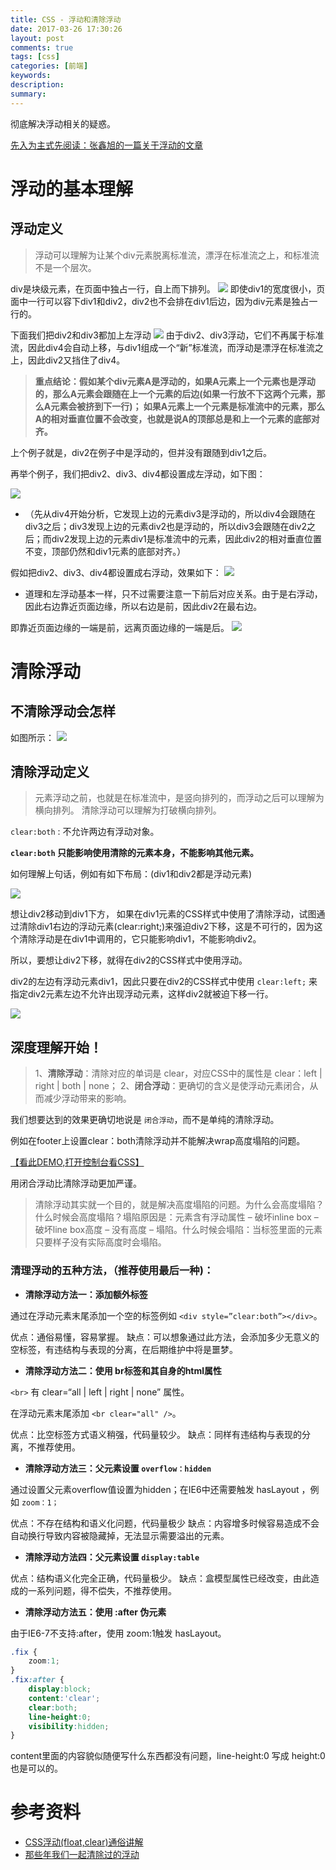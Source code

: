 ```yaml
---
title: CSS - 浮动和清除浮动
date: 2017-03-26 17:30:26
layout: post
comments: true
tags: [css]
categories: [前端]
keywords:
description:
summary: 
---
```


彻底解决浮动相关的疑惑。

<!-- more -->

[先入为主式先阅读：张鑫旭的一篇关于浮动的文章](http://www.zhangxinxu.com/wordpress/2010/01/css-float%E6%B5%AE%E5%8A%A8%E7%9A%84%E6%B7%B1%E5%85%A5%E7%A0%94%E7%A9%B6%E3%80%81%E8%AF%A6%E8%A7%A3%E5%8F%8A%E6%8B%93%E5%B1%95%E4%B8%80/)

# 浮动的基本理解
## 浮动定义
> 浮动可以理解为让某个div元素脱离标准流，漂浮在标准流之上，和标准流不是一个层次。

div是块级元素，在页面中独占一行，自上而下排列。
![](/img/cssFloat/float-1.png)
即使div1的宽度很小，页面中一行可以容下div1和div2，div2也不会排在div1后边，因为div元素是独占一行的。

下面我们把div2和div3都加上左浮动
![](/img/cssFloat/float-2.png)
由于div2、div3浮动，它们不再属于标准流，因此div4会自动上移，与div1组成一个“新”标准流，而浮动是漂浮在标准流之上，因此div2又挡住了div4。

> **重点结论：假如某个div元素A是浮动的，如果A元素上一个元素也是浮动的，那么A元素会跟随在上一个元素的后边(如果一行放不下这两个元素，那么A元素会被挤到下一行)；
如果A元素上一个元素是标准流中的元素，那么A的相对垂直位置不会改变，也就是说A的顶部总是和上一个元素的底部对齐。**

上个例子就是，div2在例子中是浮动的，但并没有跟随到div1之后。

再举个例子，我们把div2、div3、div4都设置成左浮动，如下图：

![](/img/cssFloat/float-3.png)

- （先从div4开始分析，它发现上边的元素div3是浮动的，所以div4会跟随在div3之后；div3发现上边的元素div2也是浮动的，所以div3会跟随在div2之后；而div2发现上边的元素div1是标准流中的元素，因此div2的相对垂直位置不变，顶部仍然和div1元素的底部对齐。）

假如把div2、div3、div4都设置成右浮动，效果如下：
![](/img/cssFloat/float-5.png)
- 道理和左浮动基本一样，只不过需要注意一下前后对应关系。由于是右浮动，因此右边靠近页面边缘，所以右边是前，因此div2在最右边。

即靠近页面边缘的一端是前，远离页面边缘的一端是后。
![](/img/cssFloat/float-4.jpg)


# 清除浮动
## 不清除浮动会怎样
如图所示：
![](/img/cssFloat/float-8.jpg)

## 清除浮动定义
> 元素浮动之前，也就是在标准流中，是竖向排列的，而浮动之后可以理解为横向排列。
清除浮动可以理解为打破横向排列。

`clear:both`  :  不允许两边有浮动对象。

**`clear:both` 只能影响使用清除的元素本身，不能影响其他元素。**

如何理解上句话，例如有如下布局：(div1和div2都是浮动元素)

![](/img/cssFloat/float-9.png)

想让div2移动到div1下方，
如果在div1元素的CSS样式中使用了清除浮动，试图通过清除div1右边的浮动元素(clear:right;)来强迫div2下移，这是不可行的，因为这个清除浮动是在div1中调用的，它只能影响div1，不能影响div2。

所以，要想让div2下移，就得在div2的CSS样式中使用浮动。

div2的左边有浮动元素div1，因此只要在div2的CSS样式中使用 `clear:left;` 来指定div2元素左边不允许出现浮动元素，这样div2就被迫下移一行。

![](/img/cssFloat/float-10.png)

## 深度理解开始！

> 1、**清除浮动**：清除对应的单词是 clear，对应CSS中的属性是 clear：left | right | both | none；
2、**闭合浮动**：更确切的含义是使浮动元素闭合，从而减少浮动带来的影响。

我们想要达到的效果更确切地说是 `闭合浮动`，而不是单纯的清除浮动。

例如在footer上设置clear：both清除浮动并不能解决wrap高度塌陷的问题。

[【看此DEMO,打开控制台看CSS】](http://www.iyunlu.com/demo/enclosing-float-and-clearing-float/index.html)

用闭合浮动比清除浮动更加严谨。

> 清除浮动其实就一个目的，就是解决高度塌陷的问题。为什么会高度塌陷？什么时候会高度塌陷？塌陷原因是：元素含有浮动属性 – 破坏inline box – 破坏line box高度 – 没有高度 – 塌陷。什么时候会塌陷：当标签里面的元素只要样子没有实际高度时会塌陷。

### 清理浮动的五种方法，（推荐使用最后一种)：

- **清除浮动方法一：添加额外标签**

通过在浮动元素末尾添加一个空的标签例如 `<div style=”clear:both”></div>`。

优点：通俗易懂，容易掌握。
缺点：可以想象通过此方法，会添加多少无意义的空标签，有违结构与表现的分离，在后期维护中将是噩梦。

- **清除浮动方法二：使用 br标签和其自身的html属性**

`<br>` 有 clear=“all | left | right | none” 属性。

在浮动元素末尾添加 `<br clear="all" />`。

优点：比空标签方式语义稍强，代码量较少。
缺点：同样有违结构与表现的分离，不推荐使用。

- **清除浮动方法三：父元素设置 `overflow：hidden`**

通过设置父元素overflow值设置为hidden；在IE6中还需要触发 hasLayout ，例如 `zoom：1；`

优点：不存在结构和语义化问题，代码量极少
缺点：内容增多时候容易造成不会自动换行导致内容被隐藏掉，无法显示需要溢出的元素。

- **清除浮动方法四：父元素设置 `display:table`**

优点：结构语义化完全正确，代码量极少。
缺点：盒模型属性已经改变，由此造成的一系列问题，得不偿失，不推荐使用。

- **清除浮动方法五：使用 :after 伪元素**

由于IE6-7不支持:after，使用 zoom:1触发 hasLayout。

```CSS
.fix {
    zoom:1;
}
.fix:after {
    display:block; 
    content:'clear'; 
    clear:both; 
    line-height:0; 
    visibility:hidden;
}
```

content里面的内容貌似随便写什么东西都没有问题，line-height:0 写成 height:0 也是可以的。

# 参考资料
- [CSS浮动(float,clear)通俗讲解](http://www.cnblogs.com/iyangyuan/archive/2013/03/27/2983813.html)
- [那些年我们一起清除过的浮动](http://www.iyunlu.com/view/css-xhtml/55.html)